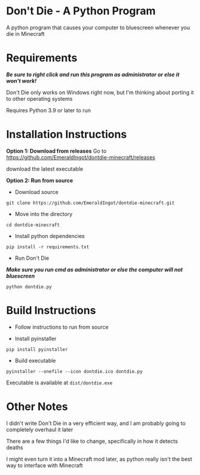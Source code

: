# Don't Die - A Python Program
A python program that causes your computer to bluescreen whenever you die in Minecraft

# Requirements
***Be sure to right click and run this program as administrator or else it won't work!***

Don't Die only works on Windows right now, but I'm thinking about porting it to other operating systems

Requires Python 3.9 or later to run

# Installation Instructions
**Option 1: Download from releases**
Go to https://github.com/EmeraldIngot/dontdie-minecraft/releases

download the latest executable


**Option 2: Run from source**

 - Download source
  
 `git clone https://github.com/EmeraldIngot/dontdie-minecraft.git`
 
 - Move into the directory
 
 `cd dontdie-minecraft`
 
 - Install python dependencies
  
`pip install -r requirements.txt`

 - Run Don't Die
 
 ***Make sure you run cmd as administrator or else the computer will not bluescreen***
 
 `python dontdie.py`


# Build Instructions

 - Follow instructions to run from source
 
 - Install pyinstaller
 
 `pip install pyinstaller`

 - Build executable
 
 `pyinstaller --onefile --icon dontdie.ico dontdie.py`

Executable is available at `dist/dontdie.exe`


# Other Notes
I didn't write Don't Die in a very efficient way, and I am probably going to completely overhaul it later

There are a few things I'd like to change, specifically in how it detects deaths

I might even turn it into a Minecraft mod later, as python really isn't the best way to interface with Minecraft
